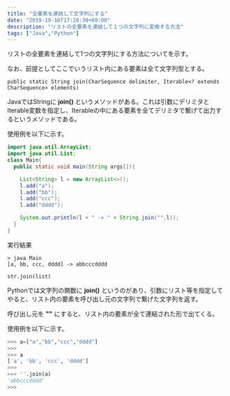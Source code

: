 ```yaml
---
title: "全要素を連結して文字列にする"
date: "2019-10-16T17:28:30+09:00"
description: "リストの全要素を連結して１つの文字列に変換する方法"
tags: ["Java","Python"]
---
```


リストの全要素を連結して1つの文字列にする方法についてを示す。

なお、前提としてここでいうリスト内にある要素は全て文字列型とする。

<div class="note_content_by_programming_language" id="note_content_Java">

`public static String join(CharSequence delimiter, Iterable<? extends CharSequence> elements)`

JavaではStringに **join()** というメソッドがある。これは引数にデリミタとIterable変数を指定し、Iterableの中にある要素を全てデリミタで繋げて出力するというメソッドである。  

使用例を以下に示す。  

```java
import java.util.ArrayList;
import java.util.List;
class Main{
  public static void main(String args[]){

    List<String> l = new ArrayList<>();
    l.add("a");
    l.add("bb");
    l.add("ccc");
    l.add("dddd");

    System.out.println(l + " -> " + String.join("",l));
  }
}
```

実行結果
```
> java Main      
[a, bb, ccc, dddd] -> abbcccdddd
```

</div>
<div class="note_content_by_programming_language" id="note_content_Python">

`str.join(list)`

Pythonでは文字列の関数に **join()** というのがあり、引数にリスト等を指定してやると、リスト内の要素を呼び出し元の文字列で繋げた文字列を返す。

呼び出し元を **""** にすると、リスト内の要素が全て連結された形で出てくる。


使用例を以下に示す。  

```python
>>> a=["a","bb","ccc","dddd"] 
>>> 
>>> a
['a', 'bb', 'ccc', 'dddd']
>>>
>>> ''.join(a)
'abbcccdddd'
>>>
```

</div>
